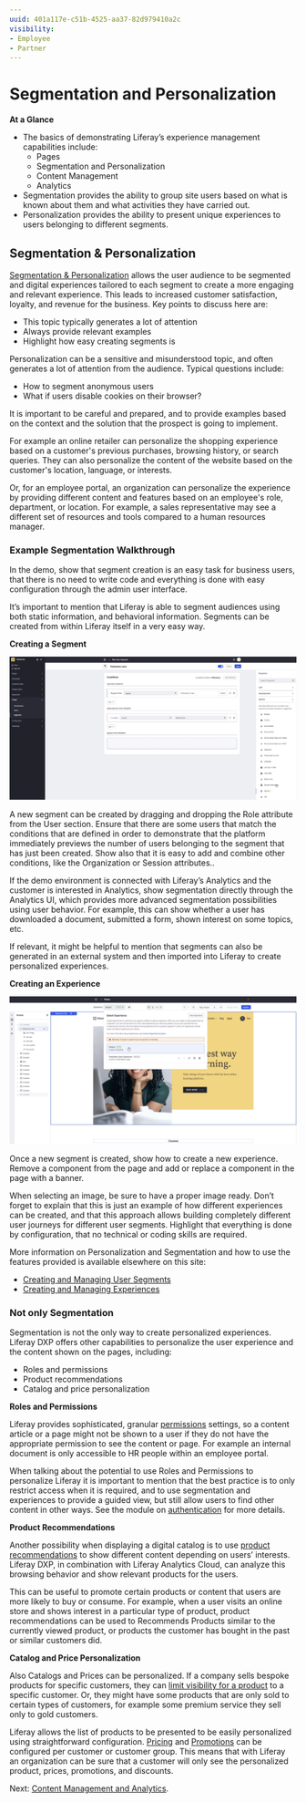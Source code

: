 ```yaml
---
uuid: 401a117e-c51b-4525-aa37-82d979410a2c
visibility: 
- Employee
- Partner
---
```


# Segmentation and Personalization

**At a Glance**

* The basics of demonstrating Liferay’s experience management capabilities include:
  * Pages
  * Segmentation and Personalization
  * Content Management
  * Analytics
* Segmentation provides the ability to group site users based on what is known about them and what activities they have carried out.
* Personalization provides the ability to present unique experiences to users belonging to different segments.

## Segmentation & Personalization

[Segmentation & Personalization](https://learn.liferay.com/web/guest/w/dxp/site-building/personalizing-site-experience) allows the user audience to be segmented and digital experiences tailored to each segment to create a more engaging and relevant experience. This leads to increased customer satisfaction, loyalty, and revenue for the business. Key points to discuss here are:

* This topic typically generates a lot of attention
* Always provide relevant examples
* Highlight how easy creating segments is

Personalization can be a sensitive and misunderstood topic, and often generates a lot of attention from the audience. Typical questions include:

* How to segment anonymous users
* What if users disable cookies on their browser?

It is important to be careful and prepared, and to provide examples based on the context and the solution that the prospect is going to implement.

For example an online retailer can personalize the shopping experience based on a customer's previous purchases, browsing history, or search queries. They can also personalize the content of the website based on the customer's location, language, or interests.

Or, for an employee portal, an organization can personalize the experience by providing different content and features based on an employee's role, department, or location. For example, a sales representative may see a different set of resources and tools compared to a human resources manager.

### Example Segmentation Walkthrough

In the demo, show that segment creation is an easy task for business users, that there is no need to write code and everything is done with easy configuration through the admin user interface.

It’s important to mention that Liferay is able to segment audiences using both static information, and behavioral information. Segments can be created from within Liferay itself in a very easy way.

**Creating a Segment**

![Liferay allows users to create new segments by dragging and dropping any number of attributes that describe users and their activities.](./segmentation-personalization/images/01.png)

A new segment can be created by dragging and dropping the Role attribute from the User section. Ensure that there are some users that match the conditions that are defined in order to demonstrate that the platform immediately previews the number of users belonging to the segment that has just been created. Show also that it is easy to add and combine other conditions, like the Organization or Session attributes..

If the demo environment is connected with Liferay’s Analytics and the customer is interested in Analytics, show segmentation directly through the Analytics UI, which provides more advanced segmentation possibilities using user behavior. For example, this can show whether a user has downloaded a document, submitted a form, shown interest on some topics, etc.

If relevant, it might be helpful to mention that segments can also be generated in an external system and then imported into Liferay to create personalized experiences.

**Creating an Experience**

![alt_text](./segmentation-personalization/images/02.png)

Once a new segment is created, show how to create a new experience. Remove a component from the page and add or replace a component in the page with a banner.

When selecting an image, be sure to have a proper image ready. Don’t forget to explain that this is just an example of how different experiences can be created, and that this approach allows building completely different user journeys for different user segments. Highlight that everything is done by configuration, that no technical or coding skills are required.

More information on Personalization and Segmentation and how to use the features provided is available elsewhere on this site:

* [Creating and Managing User Segments](https://learn.liferay.com/dxp/latest/en/site-building/personalizing-site-experience/segmentation/creating-and-managing-user-segments.html)
* [Creating and Managing Experiences](https://learn.liferay.com/dxp/latest/en/site-building/personalizing-site-experience/experience-personalization/creating-and-managing-experiences.html)

### Not only Segmentation

Segmentation is not the only way to create personalized experiences. Liferay DXP offers other capabilities to personalize the user experience and the content shown on the pages, including:

* Roles and permissions
* Product recommendations
* Catalog and price personalization

**Roles and Permissions**

Liferay provides sophisticated, granular [permissions](https://learn.liferay.com/web/guest/w/dxp/users-and-permissions/roles-and-permissions) settings, so a content article or a page might not be shown to a user if they do not have the appropriate permission to see the content or page. For example an internal document is only accessible to HR people within an employee portal.

When talking about the potential to use Roles and Permissions to personalize Liferay it is important to mention that the best practice is to only restrict access when it is required, and to use segmentation and experiences to provide a guided view, but still allow users to find other content in other ways. See the module on [authentication](./liferay-authentiation.md) for more details.

**Product Recommendations**

Another possibility when displaying a digital catalog is to use [product recommendations](https://learn.liferay.com/web/guest/w/commerce/pricing/promoting-products/product-recommendations) to show different content depending on users’ interests. Liferay DXP, in combination with Liferay Analytics Cloud, can analyze this browsing behavior and show relevant products for the users. 

This can be useful to promote certain products or content that users are more likely to buy or consume. For example, when a user visits an online store and shows interest in a particular type of product, product recommendations can be used to Recommends Products similar to the currently viewed product, or products the customer has bought in the past or similar customers did.

**Catalog and Price Personalization**

Also Catalogs and Prices can be personalized. If a company sells bespoke products for specific customers, they can [limit visibility for a product](https://learn.liferay.com/en/w/commerce/product-management/creating-and-managing-products/products/configuring-product-visibility-using-account-groups) to a specific customer. Or, they might have some products that are only sold to certain types of customers, for example some premium service they sell only to gold customers. 

Liferay allows the list of products to be presented to be easily personalized using straightforward configuration. [Pricing](https://learn.liferay.com/commerce/latest/en/pricing/creating-a-price-list.html) and [Promotions](https://learn.liferay.com/commerce/latest/en/pricing/promoting-products/creating-a-promotion.html) can be configured per customer or customer group. This means that with Liferay an organization can be sure that a customer will only see the personalized product, prices, promotions, and discounts.

Next: [Content Management and Analytics](./content-management-analytics.md).
